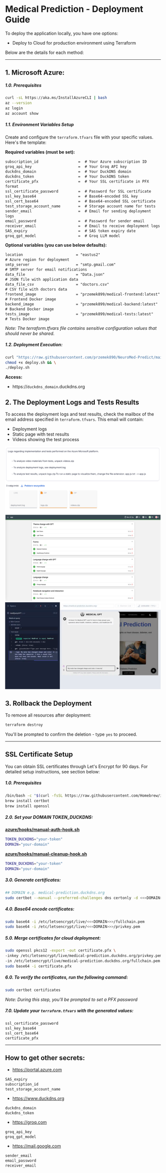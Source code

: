 # Medical Prediction - Deployment Guide

To deploy the application locally, you have one options:
- Deploy to Cloud for production environment using Terraform

Below are the details for each method:

---

## 1. Microsoft Azure:

##### 1.0. Prerequisites
```bash
curl -sL https://aka.ms/InstallAzureCLI | bash
az --version
az login
az account show
```
##### 1.1. Environment Variables Setup
Create and configure the `terraform.tfvars` file with your specific values. Here's the template:

**Required variables (must be set):**
```HCL
subscription_id                  =  # Your Azure subscription ID
groq_api_key                     =  # Your Groq API key
duckdns_domain                   =  # Your DuckDNS domain
duckdns_token                    =  # Your DuckDNS token
certificate_pfx                  =  # Your SSL certificate in PFX format
ssl_certificate_password         =  # Password for SSL certificate
ssl_key_base64                   =  # Base64-encoded SSL key
ssl_cert_base64                  =  # Base64-encoded SSL certificate
test_storage_account_name        =  # Storage account name for tests
sender_email                     =  # Email for sending deployment logs
email_password                   =  # Password for sender email
receiver_email                   =  # Email to receive deployment logs
SAS_expiry                       =  # SAS token expiry date
groq_gpt_model                   =  # Groq LLM model
```

**Optional variables (you can use below defaults):**
```HCL
location                        = "eastus2"                              # Azure region for deployment
smtp_server                     = "smtp.gmail.com"                       # SMTP server for email notifications
data_file                       = "Data.json"                            # JSON file with application data
data_file_csv                   = "doctors.csv"                          # CSV file with doctors data
frontend_image                  = "przemek899/medical-frontend:latest"   # Frontend Docker image
backend_image                   = "przemek899/medical-backend:latest"    # Backend Docker image
tests_image                     = "przemek899/medical-tests:latest"      # Tests Docker image
```

*Note: The terraform.tfvars file contains sensitive configuration values that should never be shared.*

##### 1.2. Deployment Execution:

```bash
curl "https://raw.githubusercontent.com/przemek890/NeuroMed-Predict/main/azure/deploy.sh" -o deploy.sh && \
chmod +x deploy.sh && \
./deploy.sh
```

**Access:**
- https://`duckdns_domain`.duckdns.org

## 2. The Deployment Logs and Tests Results

To access the deployment logs and test results, check the mailbox of the email address specified in `terraform.tfvars`. This email will contain:
- Deployment logs
- Static page with test results
- Videos showing the test process

![Mailbox](doc/files/mailbox.png)
![Tests Report](doc/files/mochawesome.png)
![Tests](doc/files/test.png)

## 3. Rollback the Deployment

To remove all resources after deployment:

```bash
terraform destroy
```
You'll be prompted to confirm the deletion - type `yes` to proceed.

---

## SSL Certificate Setup

You can obtain SSL certificates through Let's Encrypt for 90 days. For detailed setup instructions, see section below:

##### 1.0. Prerequisites

```bash
/bin/bash -c "$(curl -fsSL https://raw.githubusercontent.com/Homebrew/install/HEAD/install.sh)"
brew install certbot
brew install openssl
```
##### 2.0. Set your DOMAIN TOKEN_DUCKDNS:

[**azure/hooks/manual-auth-hook.sh**](azure/hooks/manual-auth-hook.sh#L3-L4)
```bash
TOKEN_DUCKDNS="your-token"
DOMAIN="your-domain"
```

[**azure/hooks/manual-cleanup-hook.sh**](azure/hooks/manual-cleanup-hook.sh#L3-L4)
```bash
TOKEN_DUCKDNS="your-token"
DOMAIN="your-domain"
```

##### 3.0. Generate certificates:
```bash
## DOMAIN e.g. medical-prediction.duckdns.org
sudo certbot --manual --preferred-challenges dns certonly -d <<<DOMAIN>>> --manual-auth-hook ./manual-auth-hook.sh
```

##### 4.0. Base64 encode certificates:
```bash
sudo base64 -i /etc/letsencrypt/live/<<<DOMAIN>>>/fullchain.pem
sudo base64 -i /etc/letsencrypt/live/<<<DOMAIN>>>/privkey.pem
```

##### 5.0. Merge certificates for cloud deployment:
```bash
sudo openssl pkcs12 -export -out certificate.pfx \
-inkey /etc/letsencrypt/live/medical-prediction.duckdns.org/privkey.pem \
-in /etc/letsencrypt/live/medical-prediction.duckdns.org/fullchain.pem
sudo base64 -i certificate.pfx
```

##### 6.0. To verify the certificates, run the following command:
```bash
sudo certbot certificates  
```

*Note: During this step, you'll be prompted to set a PFX password*

##### 7.0. Update your `terraform.tfvars` with the generated values:
```hcl
ssl_certificate_password
ssl_key_base64
ssl_cert_base64 
certificate_pfx 
```

---

## How to get other secrets:

- https://portal.azure.com

```hcl
SAS_expiry 
subscription_id  
test_storage_account_name
```

- https://www.duckdns.org

```hcl
duckdns_domain
duckdns_token
```

- https://groq.com

```hcl
groq_api_key
groq_gpt_model 
```

- https://mail.google.com

```hcl
sender_email
email_password 
receiver_email
```
